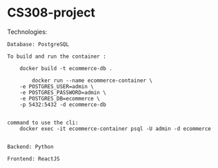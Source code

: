 # CS308-project


Technologies:

    Database: PostgreSQL

    To build and run the container : 

        docker build -t ecommerce-db .

            docker run --name ecommerce-container \
        -e POSTGRES_USER=admin \
        -e POSTGRES_PASSWORD=admin \
        -e POSTGRES_DB=ecommerce \
        -p 5432:5432 -d ecommerce-db

    
    command to use the cli:
        docker exec -it ecommerce-container psql -U admin -d ecommerce

    
    Backend: Python
    
    Frontend: ReactJS
